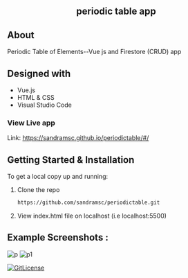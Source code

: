 <!-- PROJECT TITLE -->

 <h2 2 align="center">
    periodic table app
    <br />
    </h2>
   
## About 
Periodic Table of Elements--Vue js and Firestore (CRUD) app 
## Designed with

- Vue.js
- HTML & CSS
- Visual Studio Code

### View Live app

Link: https://sandramsc.github.io/periodictable/#/

<!-- GETTING STARTED -->

## Getting Started & Installation

To get a local copy up and running:

1. Clone the repo
   ```sh
   https://github.com/sandramsc/periodictable.git
   ```
2. View index.html file on localhost (i.e localhost:5500)

<!-- USAGE EXAMPLES -->

## Example Screenshots :
![p](https://user-images.githubusercontent.com/19821445/152453309-59c18522-36c4-4090-bcf9-86340147d6b3.JPG)
![p1](https://user-images.githubusercontent.com/19821445/152453304-5a983b8e-c450-455a-941f-825563171800.JPG)

[![GitLicense](https://img.shields.io/badge/License-Apache-green.svg)](https://github.com/sandramsc/periodictable/blob/gh-pages/LICENSE)

